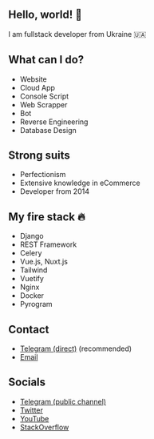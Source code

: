## Hello, world! 👋

I am fullstack developer from Ukraine 🇺🇦

## What can I do?

- Website
- Cloud App
- Console Script
- Web Scrapper
- Bot
- Reverse Engineering
- Database Design

## Strong suits

- Perfectionism
- Extensive knowledge in eCommerce
- Developer from 2014

## My fire stack 🔥

- Django
- REST Framework
- Celery
- Vue.js, Nuxt.js
- Tailwind
- Vuetify
- Nginx
- Docker
- Pyrogram

## Contact
- [Telegram (direct)](https://t.me/iml_user) (recommended)
- [Email](mailto:element100500@gmail.com)

## Socials

- [Telegram (public channel)](https://t.me/iml_ua)
- [Twitter](https://twitter.com/iml_ua)
- [YouTube](https://www.youtube.com/channel/UCOkjmNDS-SGz-Ia9S3VlqcA)
- [StackOverflow](https://stackoverflow.com/users/7213452)
